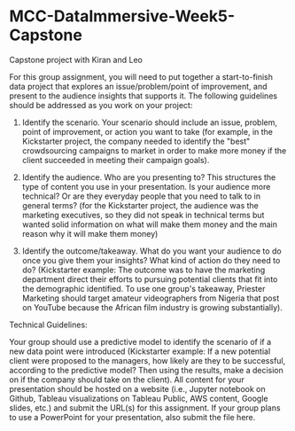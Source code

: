 # MCC-DataImmersive-Week5-Capstone
Capstone project with Kiran and Leo

For this group assignment, you will need to put together a start-to-finish data project that explores an issue/problem/point of improvement, and present to the audience insights that supports it. The following guidelines should be addressed as you work on your project:

1. Identify the scenario. Your scenario should include an issue, problem, point of improvement, or action you want to take (for example, in the Kickstarter project, the company needed to identify the "best" crowdsourcing campaigns to market in order to make more money if the client succeeded in meeting their campaign goals). 

2. Identify the audience. Who are you presenting to? This structures the type of content you use in your presentation. Is your audience more technical? Or are they everyday people that you need to talk to in general terms? (for the Kickstarter project, the audience was the marketing executives, so they did not speak in technical terms but wanted solid information on what will make them money and the main reason why it will make them money)

3. Identify the outcome/takeaway. What do you want your audience to do once you give them your insights? What kind of action do they need to do? (Kickstarter example: The outcome was to have the marketing department direct their efforts to pursuing potential clients that fit into the demographic identified. To use one group's takeaway, Priester Marketing should target amateur videographers from Nigeria that post on YouTube because the African film industry is growing substantially).

Technical Guidelines:

Your group should use a predictive model to identify the scenario of if a new data point were introduced (Kickstarter example: If a new potential client were proposed to the managers, how likely are they to be successful, according to the predictive model? Then using the results, make a decision on if the company should take on the client).
All content for your presentation should be hosted on a website (i.e., Jupyter notebook on Github, Tableau visualizations on Tableau Public, AWS content, Google slides, etc.) and submit the URL(s) for this assignment. If your group plans to use a PowerPoint for your presentation, also submit the file here.

